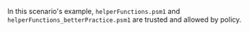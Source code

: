 In this scenario's example, `helperFunctions.psm1` and `helperFunctions_betterPractice.psm1` are trusted and allowed by policy.